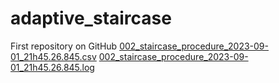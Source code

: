 # adaptive_staircase
First repository on GitHub
[002_staircase_procedure_2023-09-01_21h45.26.845.csv](https://github.com/janvibachhawat/adaptive_staircase/files/12536531/002_staircase_procedure_2023-09-01_21h45.26.845.csv)
[002_staircase_procedure_2023-09-01_21h45.26.845.log](https://github.com/janvibachhawat/adaptive_staircase/files/12536532/002_staircase_procedure_2023-09-01_21h45.26.845.log)
